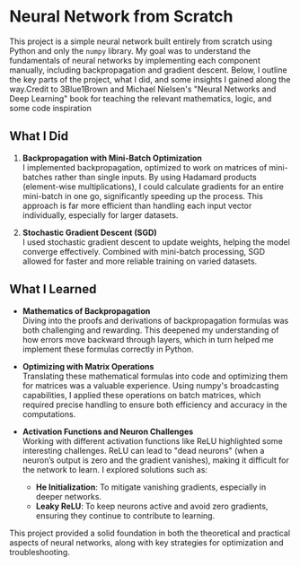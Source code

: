 # Neural Network from Scratch

This project is a simple neural network built entirely from scratch using Python and only the `numpy` library. My goal was to understand the fundamentals of neural networks by implementing each component manually, including backpropagation and gradient descent. Below, I outline the key parts of the project, what I did, and some insights I gained along the way.Credit to 3Blue1Brown and Michael Nielsen's "Neural Networks and Deep Learning" book for teaching the relevant mathematics, logic, and some code inspiration

## What I Did

1. **Backpropagation with Mini-Batch Optimization**  
   I implemented backpropagation, optimized to work on matrices of mini-batches rather than single inputs. By using Hadamard products (element-wise multiplications), I could calculate gradients for an entire mini-batch in one go, significantly speeding up the process. This approach is far more efficient than handling each input vector individually, especially for larger datasets.

2. **Stochastic Gradient Descent (SGD)**  
   I used stochastic gradient descent to update weights, helping the model converge effectively. Combined with mini-batch processing, SGD allowed for faster and more reliable training on varied datasets.

## What I Learned

- **Mathematics of Backpropagation**  
   Diving into the proofs and derivations of backpropagation formulas was both challenging and rewarding. This deepened my understanding of how errors move backward through layers, which in turn helped me implement these formulas correctly in Python.

- **Optimizing with Matrix Operations**  
   Translating these mathematical formulas into code and optimizing them for matrices was a valuable experience. Using numpy's broadcasting capabilities, I applied these operations on batch matrices, which required precise handling to ensure both efficiency and accuracy in the computations.

- **Activation Functions and Neuron Challenges**  
   Working with different activation functions like ReLU highlighted some interesting challenges. ReLU can lead to "dead neurons" (when a neuron’s output is zero and the gradient vanishes), making it difficult for the network to learn. I explored solutions such as:
   - **He Initialization**: To mitigate vanishing gradients, especially in deeper networks.
   - **Leaky ReLU**: To keep neurons active and avoid zero gradients, ensuring they continue to contribute to learning.

This project provided a solid foundation in both the theoretical and practical aspects of neural networks, along with key strategies for optimization and troubleshooting. 

